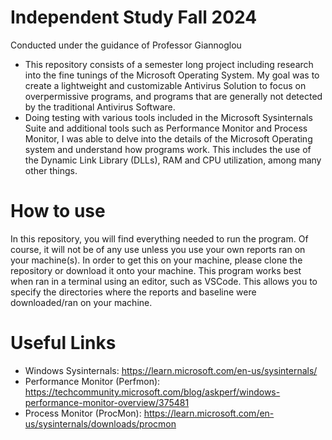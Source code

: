 # Independent Study Fall 2024
Conducted under the guidance of Professor Giannoglou

- This repository consists of a semester long project including research into the fine tunings of the Microsoft Operating System.
My goal was to create a lightweight and customizable Antivirus Solution to focus on overpermissive programs, and programs that are generally not detected by the traditional Antivirus Software.
- Doing testing with various tools included in the Microsoft Sysinternals Suite and additional tools such as Performance Monitor and Process Monitor, I was able to delve into the details of the Microsoft Operating system and understand how programs work.
This includes the use of the Dynamic Link Library (DLLs), RAM and CPU utilization, among many other things.

# How to use
In this repository, you will find everything needed to run the program. Of course, it will not be of any use unless you use your own reports ran on your machine(s). In order to get this on your machine, please clone the repository or download it onto your machine.
This program works best when ran in a terminal using an editor, such as VSCode. This allows you to specify the directories where the reports and baseline were downloaded/ran on your machine.

# Useful Links
- Windows Sysinternals: https://learn.microsoft.com/en-us/sysinternals/
- Performance Monitor (Perfmon): https://techcommunity.microsoft.com/blog/askperf/windows-performance-monitor-overview/375481
- Process Monitor (ProcMon): https://learn.microsoft.com/en-us/sysinternals/downloads/procmon

